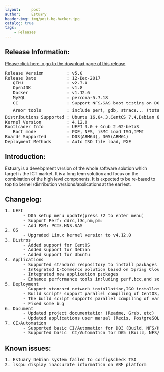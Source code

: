 ```yaml
---
layout:     post
author:     Estuary
header-img: img/post-bg-hacker.jpg
catalog: true
tags:
    - Releases
---
```


<h2><strong>Release Information:</strong></h2>
<a href="https://open-estuary.github.io/2015/11/16/binary-download/" target="_blank"><u>Please click here to go to the download page of this release</u></a>
<pre>Release Version         : v5.0
Release Date            : 12-Dec-2017
   QEMU                 : v2.7.0
   OpenJDK              : v1.8
   Docker               : v1.12.6
   MySQL                : percona-5.7.18
   CI                   : Support NFS/SAS boot testing on D03/D05 boardï¼OS is Ubuntu or CentOSï¼
   Armor tools          : include perf, gdb, strace... (totally more than 40 tools for system debug\analyses\diagnosisï¼
Distributions Supported : Ubuntu 16.04.3,CentOS 7.4,Debian 8.9,mini-rootfs 1.1
Kernel Version          : 4.12.0
Bootloader Info         : UEFI 3.0 + Grub 2.02-beta3
   Boot mode            : PXE, NFS, iBMC Load ISO,IPMI
Boards Supported        : D03(ARM64), D05(ARM64)
Deployment Methods      : Auto ISO file load, PXE</pre>
<h2><strong>Introduction:</strong></h2>
Estuary is a development version of the whole software solution which target is the ICT market. It is a long term solution and focus on the combination of the high level components. It is expected to be re-based to top tip kernel /distribution versions/applications at the earliest.
<h2><strong>Changelog</strong>:</h2>
<pre>1. UEFI
       - D05 setup menu update(press F2 to enter menu)
       - Support Perf: ddrc,l3c,nm,pmu
       - Add PXM: PCIE,HNS,SAS
2. OS
       - Upgraded Linux kernel version to v4.12.0
3. Distros
       - Added support for CentOS
       - Added support for Debian
       - Added support for Ubuntu
4. Applications
       - Supported standard respository to install packages on CentOS and Ubuntu platform
       - Integrated E-Commerce solution based on Spring Cloud Micro-Service
       - Integrated new application packages
       - Enhance performance tools including perf,bcc,and so on
5. Deployment
       - Support standard network installation,ISO installation,and compatible with the original NFS deployment
       - Build scripts support parallel compiling of CentOS,Ubuntu,Debian,and common modules
       - The build script supports parallel compiling of various distribution kernel packages
       - Fixed some bug
6. Document
       - Updated project documentation (Readme, Grub, etc)
       - Updated applications user manual (Redis, PostgreSQL, MySQL, MongoDB, etc)
7. CI/Automation
       - Supported basic CI/Automation for D03 (Build, NFS/Hard disk Deployment, Some tests)
       - Supported basic  CI/Automation for D05 (Build, NFS/Hard disk Deployment, Some tests)</pre>
<h2><b>Known issues</b>:</h2>
<pre>1. Estuary Debian system failed to config&amp;check TSO
2. lscpu display inaccurate information on ARM platform</pre>
